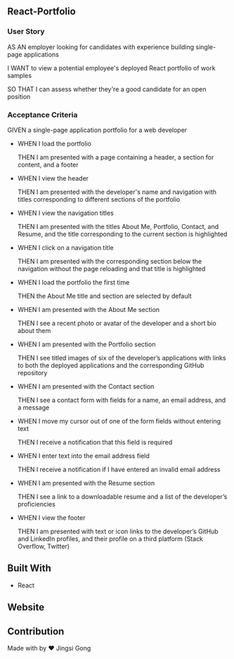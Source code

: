 ## **React-Portfolio**

### **User Story**

AS AN employer looking for candidates with experience building single-page applications

I WANT to view a potential employee's deployed React portfolio of work samples

SO THAT I can assess whether they're a good candidate for an open position

### **Acceptance Criteria**

GIVEN a single-page application portfolio for a web developer

* WHEN I load the portfolio

  THEN I am presented with a page containing a header, a section for content, and a footer

* WHEN I view the header

  THEN I am presented with the developer's name and navigation with titles corresponding to different sections of the portfolio

* WHEN I view the navigation titles

  THEN I am presented with the titles About Me, Portfolio, Contact, and Resume, and the title corresponding to the current section is highlighted

* WHEN I click on a navigation title

  THEN I am presented with the corresponding section below the navigation without the page reloading and that title is highlighted

* WHEN I load the portfolio the first time

  THEN the About Me title and section are selected by default

* WHEN I am presented with the About Me section

  THEN I see a recent photo or avatar of the developer and a short bio about them

* WHEN I am presented with the Portfolio section

  THEN I see titled images of six of the developer’s applications with links to both the deployed applications and the corresponding GitHub repository

* WHEN I am presented with the Contact section

  THEN I see a contact form with fields for a name, an email address, and a message

* WHEN I move my cursor out of one of the form fields without entering text

  THEN I receive a notification that this field is required

* WHEN I enter text into the email address field

  THEN I receive a notification if I have entered an invalid email address

* WHEN I am presented with the Resume section

  THEN I see a link to a downloadable resume and a list of the developer’s proficiencies

* WHEN I view the footer

  THEN I am presented with text or icon links to the developer’s GitHub and LinkedIn profiles, and their profile on a third platform (Stack Overflow, Twitter)

## **Built With**

* React 

## **Website**

## **Contribution** 

Made with by ❤️ Jingsi Gong
